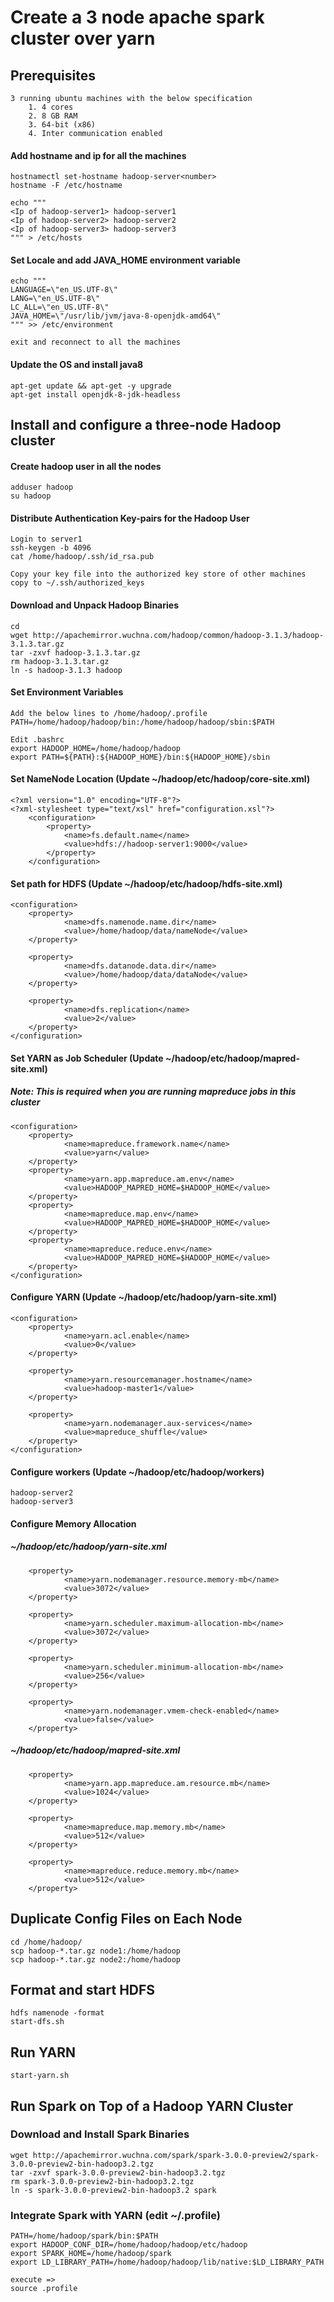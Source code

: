 # Create a 3 node apache spark cluster over yarn

## Prerequisites
```
3 running ubuntu machines with the below specification
    1. 4 cores
    2. 8 GB RAM
    3. 64-bit (x86)
    4. Inter communication enabled
```

#### Add hostname and ip for all the machines 
```
hostnamectl set-hostname hadoop-server<number>
hostname -F /etc/hostname

echo """
<Ip of hadoop-server1> hadoop-server1
<Ip of hadoop-server2> hadoop-server2
<Ip of hadoop-server3> hadoop-server3
""" > /etc/hosts
```

#### Set Locale and add JAVA_HOME environment variable
```
echo """
LANGUAGE=\"en_US.UTF-8\"
LANG=\"en_US.UTF-8\"
LC_ALL=\"en_US.UTF-8\"
JAVA_HOME=\"/usr/lib/jvm/java-8-openjdk-amd64\"
""" >> /etc/environment

exit and reconnect to all the machines
```

#### Update the OS and install java8
```
apt-get update && apt-get -y upgrade
apt-get install openjdk-8-jdk-headless
```

## Install and configure a three-node Hadoop cluster

#### Create hadoop user in all the nodes
```
adduser hadoop
su hadoop
```

#### Distribute Authentication Key-pairs for the Hadoop User
```
Login to server1
ssh-keygen -b 4096
cat /home/hadoop/.ssh/id_rsa.pub

Copy your key file into the authorized key store of other machines
copy to ~/.ssh/authorized_keys
```

#### Download and Unpack Hadoop Binaries
```
cd
wget http://apachemirror.wuchna.com/hadoop/common/hadoop-3.1.3/hadoop-3.1.3.tar.gz
tar -zxvf hadoop-3.1.3.tar.gz
rm hadoop-3.1.3.tar.gz
ln -s hadoop-3.1.3 hadoop
```

#### Set Environment Variables
```
Add the below lines to /home/hadoop/.profile
PATH=/home/hadoop/hadoop/bin:/home/hadoop/hadoop/sbin:$PATH

Edit .bashrc
export HADOOP_HOME=/home/hadoop/hadoop
export PATH=${PATH}:${HADOOP_HOME}/bin:${HADOOP_HOME}/sbin
```


#### Set NameNode Location (Update  ~/hadoop/etc/hadoop/core-site.xml)
```
<?xml version="1.0" encoding="UTF-8"?>
<?xml-stylesheet type="text/xsl" href="configuration.xsl"?>
    <configuration>
        <property>
            <name>fs.default.name</name>
            <value>hdfs://hadoop-server1:9000</value>
        </property>
    </configuration>
```

#### Set path for HDFS (Update ~/hadoop/etc/hadoop/hdfs-site.xml)
```
<configuration>
    <property>
            <name>dfs.namenode.name.dir</name>
            <value>/home/hadoop/data/nameNode</value>
    </property>

    <property>
            <name>dfs.datanode.data.dir</name>
            <value>/home/hadoop/data/dataNode</value>
    </property>

    <property>
            <name>dfs.replication</name>
            <value>2</value>
    </property>
</configuration>
```

#### Set YARN as Job Scheduler (Update ~/hadoop/etc/hadoop/mapred-site.xml) 
##### Note: This is required when you are running mapreduce jobs in this cluster
```
<configuration>
    <property>
            <name>mapreduce.framework.name</name>
            <value>yarn</value>
    </property>
    <property>
            <name>yarn.app.mapreduce.am.env</name>
            <value>HADOOP_MAPRED_HOME=$HADOOP_HOME</value>
    </property>
    <property>
            <name>mapreduce.map.env</name>
            <value>HADOOP_MAPRED_HOME=$HADOOP_HOME</value>
    </property>
    <property>
            <name>mapreduce.reduce.env</name>
            <value>HADOOP_MAPRED_HOME=$HADOOP_HOME</value>
    </property>
</configuration>
```

#### Configure YARN (Update ~/hadoop/etc/hadoop/yarn-site.xml)
```
<configuration>
    <property>
            <name>yarn.acl.enable</name>
            <value>0</value>
    </property>

    <property>
            <name>yarn.resourcemanager.hostname</name>
            <value>hadoop-master1</value>
    </property>

    <property>
            <name>yarn.nodemanager.aux-services</name>
            <value>mapreduce_shuffle</value>
    </property>
</configuration>
```

#### Configure workers (Update ~/hadoop/etc/hadoop/workers)
```
hadoop-server2
hadoop-server3
```
#### Configure Memory Allocation

##### ~/hadoop/etc/hadoop/yarn-site.xml
```
    <property>
            <name>yarn.nodemanager.resource.memory-mb</name>
            <value>3072</value>
    </property>

    <property>
            <name>yarn.scheduler.maximum-allocation-mb</name>
            <value>3072</value>
    </property>

    <property>
            <name>yarn.scheduler.minimum-allocation-mb</name>
            <value>256</value>
    </property>

    <property>
            <name>yarn.nodemanager.vmem-check-enabled</name>
            <value>false</value>
    </property>
```

##### ~/hadoop/etc/hadoop/mapred-site.xml
```
    <property>
            <name>yarn.app.mapreduce.am.resource.mb</name>
            <value>1024</value>
    </property>

    <property>
            <name>mapreduce.map.memory.mb</name>
            <value>512</value>
    </property>

    <property>
            <name>mapreduce.reduce.memory.mb</name>
            <value>512</value>
    </property>
```

## Duplicate Config Files on Each Node
```
cd /home/hadoop/
scp hadoop-*.tar.gz node1:/home/hadoop
scp hadoop-*.tar.gz node2:/home/hadoop
```

## Format and start HDFS
```
hdfs namenode -format
start-dfs.sh
```

## Run YARN
```
start-yarn.sh
```

## Run Spark on Top of a Hadoop YARN Cluster

### Download and Install Spark Binaries

```
wget http://apachemirror.wuchna.com/spark/spark-3.0.0-preview2/spark-3.0.0-preview2-bin-hadoop3.2.tgz
tar -zxvf spark-3.0.0-preview2-bin-hadoop3.2.tgz
rm spark-3.0.0-preview2-bin-hadoop3.2.tgz
ln -s spark-3.0.0-preview2-bin-hadoop3.2 spark
```

### Integrate Spark with YARN (edit ~/.profile)
```
PATH=/home/hadoop/spark/bin:$PATH
export HADOOP_CONF_DIR=/home/hadoop/hadoop/etc/hadoop
export SPARK_HOME=/home/hadoop/spark
export LD_LIBRARY_PATH=/home/hadoop/hadoop/lib/native:$LD_LIBRARY_PATH

execute =>
source .profile
```


